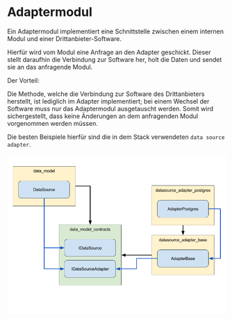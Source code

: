 # Adaptermodul

Ein Adaptermodul implementiert eine Schnittstelle zwischen einem internen Modul und einer Drittanbieter-Software.

Hierfür wird vom Modul eine Anfrage an den Adapter geschickt. Dieser stellt daraufhin die Verbindung zur Software her, holt die Daten und sendet sie an 
das anfragende Modul.

Der Vorteil:

Die Methode, welche die Verbindung zur Software des Drittanbieters herstellt, ist lediglich im Adapter implementiert; bei einem Wechsel der Software muss nur das Adaptermodul ausgetauscht werden.
Somit wird sichergestellt, dass keine Änderungen an dem anfragenden Modul vorgenommen werden müssen.

Die besten Beispiele hierfür sind die in dem Stack verwendeten `data source adapter`.

![Adapter](images/adapters.png)
